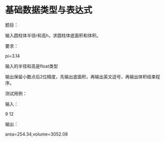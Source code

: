 # 基础数据类型与表达式

题目：

输入圆柱体半径r和高h，求圆柱体底面积和体积。

要求：

pi=3.14

输入的半径和高是float类型

输出保留小数点后2位精度，先输出底面积，再输出英文逗号，再输出体积结束程序。

测试用例：

输入：

9 12

输出：

area=254.34,volume=3052.08
